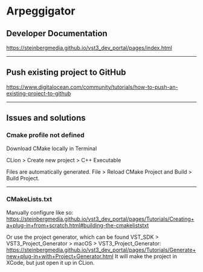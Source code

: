 # Arpeggigator

## Developer Documentation

https://steinbergmedia.github.io/vst3_dev_portal/pages/index.html

---

## Push existing project to GitHub

https://www.digitalocean.com/community/tutorials/how-to-push-an-existing-project-to-github

---

## Issues and solutions

### Cmake profile not defined
Download CMake locally in Terminal

CLion > Create new project > C++ Executable

Files are automatically generated. File > Reload CMake Project and Build > Build Project.

---

### CMakeLists.txt

Manually configure like so: https://steinbergmedia.github.io/vst3_dev_portal/pages/Tutorials/Creating+a+plug-in+from+scratch.html#building-the-cmakeliststxt

Or use the project generator, which can be found VST_SDK > VST3_Project_Generator > macOS > VST3_Project_Generator: https://steinbergmedia.github.io/vst3_dev_portal/pages/Tutorials/Generate+new+plug-in+with+Project+Generator.html
It will make the project in XCode, but just open it up in CLion.
